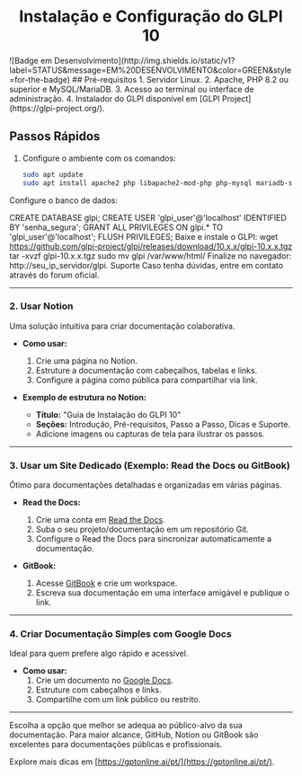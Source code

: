 <h1 align="center"> Instalação e Configuração do GLPI 10 </h1>
![Badge em Desenvolvimento](http://img.shields.io/static/v1?label=STATUS&message=EM%20DESENVOLVIMENTO&color=GREEN&style=for-the-badge)
## Pré-requisitos
1. Servidor Linux.
2. Apache, PHP 8.2 ou superior e MySQL/MariaDB.
3. Acesso ao terminal ou interface de administração.
4. Instalador do GLPI disponível em [GLPI Project](https://glpi-project.org/).

## Passos Rápidos
1. Configure o ambiente com os comandos:
   ```bash
   sudo apt update
   sudo apt install apache2 php libapache2-mod-php php-mysql mariadb-server unzip -y
Configure o banco de dados:

CREATE DATABASE glpi;
CREATE USER 'glpi_user'@'localhost' IDENTIFIED BY 'senha_segura';
GRANT ALL PRIVILEGES ON glpi.* TO 'glpi_user'@'localhost';
FLUSH PRIVILEGES;
Baixe e instale o GLPI:
wget https://github.com/glpi-project/glpi/releases/download/10.x.x/glpi-10.x.x.tgz
tar -xvzf glpi-10.x.x.tgz
sudo mv glpi /var/www/html/
Finalize no navegador: http://seu_ip_servidor/glpi.
Suporte
Caso tenha dúvidas, entre em contato através do forum oficial.


---

### **2. Usar Notion**
Uma solução intuitiva para criar documentação colaborativa.

- **Como usar:**
  1. Crie uma página no Notion.
  2. Estruture a documentação com cabeçalhos, tabelas e links.
  3. Configure a página como pública para compartilhar via link.

- **Exemplo de estrutura no Notion:**
  - **Título:** "Guia de Instalação do GLPI 10"
  - **Seções:** Introdução, Pré-requisitos, Passo a Passo, Dicas e Suporte.
  - Adicione imagens ou capturas de tela para ilustrar os passos.

---

### **3. Usar um Site Dedicado (Exemplo: Read the Docs ou GitBook)**
Ótimo para documentações detalhadas e organizadas em várias páginas.

- **Read the Docs:**
  1. Crie uma conta em [Read the Docs](https://readthedocs.org/).
  2. Suba o seu projeto/documentação em um repositório Git.
  3. Configure o Read the Docs para sincronizar automaticamente a documentação.

- **GitBook:**
  1. Acesse [GitBook](https://www.gitbook.com/) e crie um workspace.
  2. Escreva sua documentação em uma interface amigável e publique o link.

---

### **4. Criar Documentação Simples com Google Docs**
Ideal para quem prefere algo rápido e acessível.

- **Como usar:**
  1. Crie um documento no [Google Docs](https://docs.google.com/).
  2. Estruture com cabeçalhos e links.
  3. Compartilhe com um link público ou restrito.

---

Escolha a opção que melhor se adequa ao público-alvo da sua documentação. Para maior alcance, GitHub, Notion ou GitBook são excelentes para documentações públicas e profissionais.  

Explore mais dicas em [https://gptonline.ai/pt/](https://gptonline.ai/pt/).
